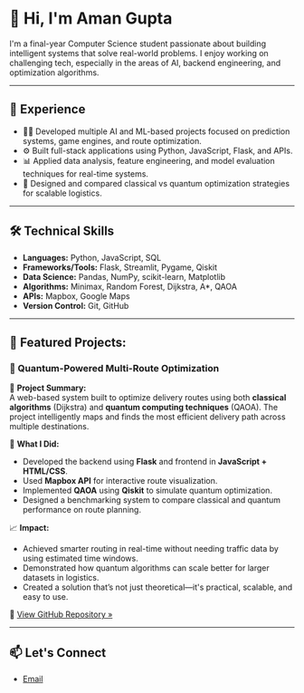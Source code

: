 # 👋 Hi, I'm Aman Gupta

I'm a final-year Computer Science student passionate about building intelligent systems that solve real-world problems. I enjoy working on challenging tech, especially in the areas of AI, backend engineering, and optimization algorithms.

---

## 💼 Experience

- 👨‍💻 Developed multiple AI and ML-based projects focused on prediction systems, game engines, and route optimization.
- ⚙️ Built full-stack applications using Python, JavaScript, Flask, and APIs.
- 📊 Applied data analysis, feature engineering, and model evaluation techniques for real-time systems.
- 🚚 Designed and compared classical vs quantum optimization strategies for scalable logistics.

---

## 🛠️ Technical Skills

- **Languages:** Python, JavaScript, SQL  
- **Frameworks/Tools:** Flask, Streamlit, Pygame, Qiskit  
- **Data Science:** Pandas, NumPy, scikit-learn, Matplotlib  
- **Algorithms:** Minimax, Random Forest, Dijkstra, A*, QAOA  
- **APIs:** Mapbox, Google Maps  
- **Version Control:** Git, GitHub  

---

## 🚀 Featured Projects:

### 🚛 Quantum-Powered Multi-Route Optimization

🚛 **Project Summary:**  
A web-based system built to optimize delivery routes using both **classical algorithms** (Dijkstra) and **quantum computing techniques** (QAOA). The project intelligently maps and finds the most efficient delivery path across multiple destinations.

🔧 **What I Did:**

- Developed the backend using **Flask** and frontend in **JavaScript + HTML/CSS**.
- Used **Mapbox API** for interactive route visualization.
- Implemented **QAOA** using **Qiskit** to simulate quantum optimization.
- Designed a benchmarking system to compare classical and quantum performance on route planning.

📈 **Impact:**

- Achieved smarter routing in real-time without needing traffic data by using estimated time windows.
- Demonstrated how quantum algorithms can scale better for larger datasets in logistics.
- Created a solution that’s not just theoretical—it's practical, scalable, and easy to use.

📂 [View GitHub Repository »]([https://github.com/your-username/Quantum-Multi-Route-Optimization](https://github.com/a0m4a0n3/Quantum-Powered-Multi-Route-Optimization.git))

---

## 📫 Let's Connect

- [Email](amangupta907633@gmail.com)

